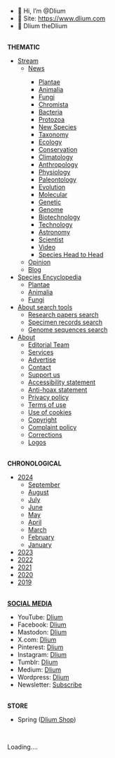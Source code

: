 - 👋 Hi, I’m @Dlium
- 👀 Site: https://www.dlium.com
- 🌱 Dlium theDlium

<br/><b>THEMATIC</b>
<ul><li><a href="https://www.dlium.com">Stream</a>
  <ul><li><a href="https://www.dlium.com/search/label/News">News</a></li>
    <ul><li><a href="https://www.dlium.com/search/label/Plantae">Plantae</a></li>
      <li><a href="https://www.dlium.com/search/label/Animalia">Animalia</a></li>
      <li><a href="https://www.dlium.com/search/label/Fungi">Fungi</a></li>
      <li><a href="https://www.dlium.com/search/label/Chromista">Chromista</a></li>
      <li><a href="https://www.dlium.com/search/label/Bacteria">Bacteria</a></li>
      <li><a href="https://www.dlium.com/search/label/Protozoa">Protozoa</a></li>
      <li><a href="https://www.dlium.com/search/label/NewSpecies">New Species</a></li>
      <li><a href="https://www.dlium.com/search/label/Taxonomy">Taxonomy</a></li>
      <li><a href="https://www.dlium.com/search/label/Ecology">Ecology</a></li>
      <li><a href="https://www.dlium.com/search/label/Conservation">Conservation</a></li>
      <li><a href="https://www.dlium.com/search/label/Climatology">Climatology</a></li>
      <li><a href="https://www.dlium.com/search/label/Anthropology">Anthropology</a></li>
      <li><a href="https://www.dlium.com/search/label/Physiologyr">Physiology</a></li>
      <li><a href="https://www.dlium.com/search/label/Paleontology">Paleontology</a></li>
      <li><a href="https://www.dlium.com/search/label/Evolution">Evolution</a></li>
      <li><a href="https://www.dlium.com/search/label/Molecular">Molecular</a></li>
      <li><a href="https://www.dlium.com/search/label/Genetic">Genetic</a></li>
      <li><a href="https://www.dlium.com/search/label/Genome">Genome</a></li>
      <li><a href="https://www.dlium.com/search/label/Biotechnology">Biotechnology</a></li>
      <li><a href="https://www.dlium.com/search/label/Technology">Technology</a></li>
      <li><a href="https://www.dlium.com/search/label/Astronomy">Astronomy</a></li>
      <li><a href="https://www.dlium.com/search/label/Scientist">Scientist</a></li>
      <li><a href="https://www.dlium.com/search/label/Video">Video</a></li>
      <li><a href="https://www.dlium.com/search/label/Identification">Species Head to Head</a></li></ul>
    <li><a href="https://www.dlium.com/search/label/Opinion">Opinion</a></li>
    <li><a href="https://www.dlium.com/search/label/Blog">Blog</a></li></ul>
  <li><a href="https://www.dlium.com/p/1.html">Species Encyclopedia</a>
    <ul><li><a href="https://www.dlium.com/p/2.html">Plantae</a></li>
      <li><a href="https://www.dlium.com/p/3.html">Animalia</a></li>
      <li><a href="https://www.dlium.com/p/7.html">Fungi</a></li></ul>
  <li><a href="https://www.dlium.com/p/search.html">About search tools</a>
    <ul><li><a href="https://www.dlium.com/p/research.html">Research papers search</a></li>
      <li><a href="https://www.dlium.com/p/specimen.html">Specimen records search</a></li>
      <li><a href="https://www.dlium.com/p/genome.html">Genome sequences search</a></li></ul>
<li><a href="https://www.dlium.com/p/about.html">About</a>
<ul><li><a href="https://www.dlium.com/p/team.html">Editorial Team</a></li>
<li><a href="https://www.dlium.com/p/services.html">Services</a></li>
      <li><a href="https://www.dlium.com/p/advertise.html">Advertise</a></li>
      <li><a href="https://www.dlium.com/p/contact.html">Contact</a></li>
      <li><a href="https://www.dlium.com/p/donate.html">Support us</a></li>
      <li><a href="https://www.dlium.com/p/accessibility.html">Accessibility statement</a></li>
      <li><a href="https://www.dlium.com/p/anti-hoax.html">Anti-hoax statement</a></li>
      <li><a href="https://www.dlium.com/p/privacy.html">Privacy policy</a></li>
      <li><a href="https://www.dlium.com/p/terms-of-use.html">Terms of use</a></li>
      <li><a href="https://www.dlium.com/p/use-of-cookies.html">Use of cookies</a></li>
      <li><a href="https://www.dlium.com/p/25.html">Copyright</a></li>
      <li><a href="https://www.dlium.com/p/complaint.html">Complaint policy</a></li>
      <li><a href="https://www.dlium.com/p/corrections.html">Corrections</a></li>
      <li><a href="https://www.dlium.com/p/logos.html">Logos</a></li></ul></ul>
<br/><b>CHRONOLOGICAL</b>
<ul><li><a href="https://www.dlium.com/2024/">2024</a>
  <ul><li><a href="https://www.dlium.com/2024/09">September</a>
    <li><a href="https://www.dlium.com/2024/08">August</a>
    <li><a href="https://www.dlium.com/2024/07">July</a>
    <li><a href="https://www.dlium.com/2024/06">June</a>
    <li><a href="https://www.dlium.com/2024/05">May</a>
    <li><a href="https://www.dlium.com/2024/04">April</a>
    <li><a href="https://www.dlium.com/2024/03">March</a>
    <li><a href="https://www.dlium.com/2024/02">February</a>
    <li><a href="https://www.dlium.com/2024/01">January</a></li></ul>
  <li><a href="https://www.dlium.com/2023/">2023</a></li>
  <li><a href="https://www.dlium.com/2022/">2022</a></li>
  <li><a href="https://www.dlium.com/2021/">2021</a></li>
  <li><a href="https://www.dlium.com/2020/">2020</a></li>
  <li><a href="https://www.dlium.com/2019/">2019</a></li></ul>
<br/><b><a href="https://www.dlium.com/p/social-media.html">SOCIAL MEDIA</a></b>
<ul><li>YouTube: <a href="https://youtube.com/@Dlium" target="_blank">Dlium</a></li>
  <li>Facebook: <a href="https://www.facebook.com/Dlium" target="_blank">Dlium</a></li>
  <li>Mastodon: <a href="https://mastodon.social/@Dlium" target="_blank">Dlium</a></li>
  <li>X.com: <a href="https://x.com/TheDlium" target="_blank">Dlium</a></li>
  <li>Pinterest: <a href="https://www.pinterest.com/TheDlium" target="_blank">Dlium</a></li>
  <li>Instagram: <a href="https://www.instagram.com/TheDlium" target="_blank">Dlium</a></li>
  <li>Tumblr: <a href="https://dlium.tumblr.com" target="_blank">Dlium</a></li>
  <li>Medium: <a href="https://medium.com/@dlium" target="_blank">Dlium</a></li>
  <li>Wordpress: <a href="https://thedlium.wordpress.com/" target="_blank">Dlium</a></li>
  <li>Newsletter: <a href="http://eepurl.com/iWJWKI" rel="nofollow" target="_blank">Subscribe</a></li></ul>
<br/><b>STORE</b>
<ul><li>Spring (<a href="https://my-store-f5ac4d.creator-spring.com" rel="nofollow" target="_blank">Dlium Shop</a>)</li></ul>

<br/><div id="sitemap3">Loading....</div>
<script> //<![CDATA[
var start=1;var max=150;var sitemap3Arr=new Array();function runSitemap3(){var scpt=document.createElement('script');scpt.src='https://www.dlium.com/feeds/posts/summary?alt=json&callback=sitemap3&start-index='+start+'&max-results='+max;document.body.appendChild(scpt)} function sitemap3(root){var elem=document.getElementById('sitemap3');if(!elem)return;elem.innerHTML='';var feed=root.feed;if(feed.entry.length>0){for(var i=0;i<feed.entry.length;i++){var entry=feed.entry[i];var title=entry.title.$t;for(var j=0;j<entry.link.length;j++){if(entry.link[j].rel=="alternate"){var url=entry.link[j].href;if(url&&url.length>0&&title&&title.length>0){sitemap3Arr.push({'url':url,'judul':title})} break}}} if(feed.entry.length>=max){start+=max;runSitemap3()} else{var print='';for(var x=0;x<sitemap3Arr.length;x++){print+='<li><a href=\"'+sitemap3Arr[x].url+'\" title=\"'+sitemap3Arr[x].judul+'\">'+sitemap3Arr[x].judul+'</a></li>'}
elem.innerHTML='<div class=\"judul\"><b>LIST OF POSTS</b></div><ol>'+print+'</ol>'}}} runSitemap3();
//]]> </script>
<!---
Dlium/Dlium is a ✨ special ✨ repository because its `README.md` (this file) appears on your GitHub profile.
You can click the Preview link to take a look at your changes.
--->
